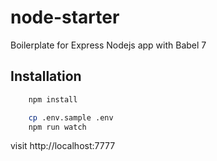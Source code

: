 # node-starter

Boilerplate for Express Nodejs app with Babel 7

## Installation

```bash
    npm install
```
```bash
    cp .env.sample .env
    npm run watch
```

visit http://localhost:7777